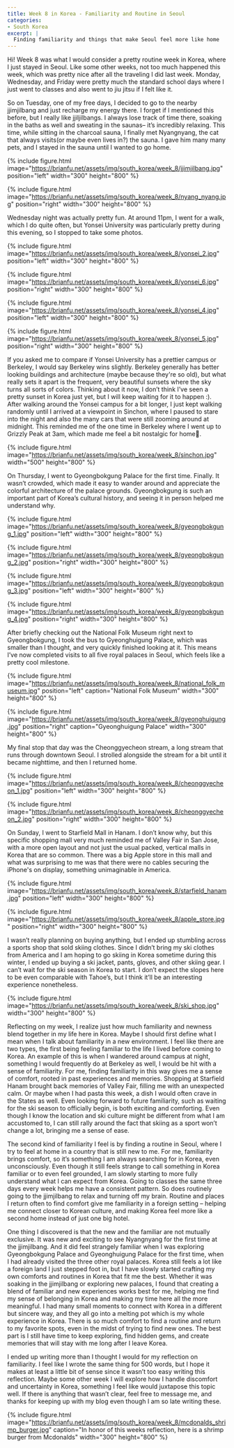 ```yaml
---
title: Week 8 in Korea - Familiarity and Routine in Seoul
categories:
- South Korea
excerpt: |
  Finding familiarity and things that make Seoul feel more like home
---
```


Hi! Week 8 was what I would consider a pretty routine week in Korea, where I just stayed in Seoul. Like some other weeks, not too much happened this week, which was pretty nice after all the traveling I did last week. Monday, Wednesday, and Friday were pretty much the standard school days where I just went to classes and also went to jiu jitsu if I felt like it. 

So on Tuesday, one of my free days, I decided to go to the nearby jjimjilbang and just recharge my energy there. I forget if I mentioned this before, but I really like jjiljilbangs. I always lose track of time there, soaking in the baths as well and sweating in the saunas– it’s incredibly relaxing. This time, while sitting in the charcoal sauna, I finally met Nyangnyang, the cat that always visits(or maybe even lives in?) the sauna. I gave him many many pets, and I stayed in the sauna until I wanted to go home.

{% include figure.html image="https://brianfu.net/assets/img/south_korea/week_8/jjimjilbang.jpg"  position="left" width="300" height="800" %}

{% include figure.html image="https://brianfu.net/assets/img/south_korea/week_8/nyang_nyang.jpg" position="right" width="300" height="800" %}

<div style="clear: both;"></div>

Wednesday night was actually pretty fun. At around 11pm, I went for a walk, which I do quite often, but Yonsei University was particularly pretty during this evening, so I stopped to take some photos. 

{% include figure.html image="https://brianfu.net/assets/img/south_korea/week_8/yonsei_2.jpg"  position="left" width="300" height="800" %}

{% include figure.html image="https://brianfu.net/assets/img/south_korea/week_8/yonsei_6.jpg" position="right" width="300" height="800" %}

{% include figure.html image="https://brianfu.net/assets/img/south_korea/week_8/yonsei_4.jpg"  position="left"  width="300" height="800" %}

{% include figure.html image="https://brianfu.net/assets/img/south_korea/week_8/yonsei_5.jpg" position="right" width="300" height="800" %}

<div style="clear: both;"></div>

If you asked me to compare if Yonsei University has a prettier campus or Berkeley, I would say Berkeley wins slightly. Berkeley generally has better looking buildings and architecture (maybe because they're so old), but what really sets it apart is the frequent, very beautiful sunsets where the sky turns all sorts of colors. Thinking about it now, I don’t think I’ve seen a pretty sunset in Korea just yet, but I will keep waiting for it to happen :).  After walking around the Yonsei campus for a bit longer, I just kept walking randomly until I arrived at a viewpoint in Sinchon, where I paused to stare into the night and also the many cars that were still zooming around at midnight. This reminded me of the one time in Berkeley where I went up to Grizzly Peak at 3am, which made me feel a bit nostalgic for home🥹. 

{% include figure.html image="https://brianfu.net/assets/img/south_korea/week_8/sinchon.jpg" width="500" height="800" %}

<div style="clear: both;"></div>

On Thursday, I went to Gyeongbokgung Palace for the first time. Finally. It wasn’t crowded, which made it easy to wander around and appreciate the colorful architecture of the palace grounds. Gyeongbokgung is such an important part of Korea’s cultural history, and seeing it in person helped me understand why. 

{% include figure.html image="https://brianfu.net/assets/img/south_korea/week_8/gyeongbokgung_1.jpg"  position="left" width="300" height="800" %}

{% include figure.html image="https://brianfu.net/assets/img/south_korea/week_8/gyeongbokgung_2.jpg" position="right" width="300" height="800" %}

{% include figure.html image="https://brianfu.net/assets/img/south_korea/week_8/gyeongbokgung_3.jpg"  position="left"  width="300" height="800" %}

{% include figure.html image="https://brianfu.net/assets/img/south_korea/week_8/gyeongbokgung_4.jpg" position="right" width="300" height="800" %}

<div style="clear: both;"></div>

After briefly checking out the National Folk Museum right next to Gyeongbokgung, I took the bus to Gyeonghuigung Palace, which was smaller than I thought, and very quickly finished looking at it. This means I’ve now completed visits to all five royal palaces in Seoul, which feels like a pretty cool milestone. 

{% include figure.html image="https://brianfu.net/assets/img/south_korea/week_8/national_folk_museum.jpg"  position="left" caption="National Folk Museum" width="300" height="800" %}

{% include figure.html image="https://brianfu.net/assets/img/south_korea/week_8/gyeonghuigung.jpg" position="right" caption="Gyeonghuigung Palace" width="300" height="800" %}

<div style="clear: both;"></div>

My final stop that day was the Cheonggyecheon stream, a long stream that runs through downtown Seoul. I strolled alongside the stream for a bit until it became nighttime, and then I returned home. 

{% include figure.html image="https://brianfu.net/assets/img/south_korea/week_8/cheonggyecheon_1.jpg"  position="left"  width="300" height="800" %}

{% include figure.html image="https://brianfu.net/assets/img/south_korea/week_8/cheonggyecheon_2.jpg" position="right" width="300" height="800" %}

<div style="clear: both;"></div>

On Sunday, I went to Starfield Mall in Hanam. I don’t know why, but this specific shopping mall very much reminded me of Valley Fair in San Jose, with a more open layout and not just the usual packed, vertical malls in Korea that are so common. There was a big Apple store in this mall and what was surprising to me was that there were no cables securing the iPhone's on display, something unimaginable in America. 

{% include figure.html image="https://brianfu.net/assets/img/south_korea/week_8/starfield_hanam.jpg"  position="left"  width="300" height="800" %}

{% include figure.html image="https://brianfu.net/assets/img/south_korea/week_8/apple_store.jpg" position="right" width="300" height="800" %}

<div style="clear: both;"></div>

I wasn’t really planning on buying anything, but I ended up stumbling across a sports shop that sold skiing clothes. Since I didn’t bring my ski clothes from America and I am hoping to go skiing in Korea sometime during this winter, I ended up buying a ski jacket, pants, gloves, and other skiing gear. I can’t wait for the ski season in Korea to start. I don’t expect the slopes here to be even comparable with Tahoe’s, but I think it’ll be an interesting experience nonetheless.

{% include figure.html image="https://brianfu.net/assets/img/south_korea/week_8/ski_shop.jpg" width="300" height="800" %}

<div style="clear: both;"></div>

Reflecting on my week, I realize just how much familiarity and newness blend together in my life here in Korea. Maybe I should first define what I mean when I talk about familiarity in a new environment. I feel like there are two types, the first being feeling familiar to the life I lived before coming to Korea. An example of this is when I wandered around campus at night, something I would frequently do at Berkeley as well, I would be hit with a sense of familiarity. For me, finding familiarity in this way gives me a sense of comfort, rooted in past experiences and memories. Shopping at Starfield Hanam brought back memories of Valley Fair, filling me with an unexpected calm. Or maybe when I had pasta this week, a dish I would often crave in the States as well. Even looking forward to future familiarity, such as waiting for the ski season to officially begin, is both exciting and comforting. Even though I know the location and ski culture might be different from what I am accustomed to, I can still rally around the fact that skiing as a sport won’t change a lot, bringing me a sense of ease. 

The second kind of familiarity I feel is by finding a routine in Seoul, where I try to feel at home in a country that is still new to me. For me, familiarity brings comfort, so it’s something I am always searching for in Korea, even unconsciously. Even though it still feels strange to call something in Korea familiar or to even feel grounded, I am slowly starting to more fully understand what I can expect from Korea.  Going to classes the same three days every week helps me have a consistent pattern. So does routinely going to the jjimjilbang to relax and turning off my brain. Routine and places I return often to find comfort give me familiarity in a foreign setting – helping me connect closer to Korean culture, and making Korea feel more like a second home instead of just one big hotel. 

One thing I discovered is that the new and the familiar are not mutually exclusive. It was new and exciting to see Nyangnyang for the first time at the jjimjilbang. And it did feel strangely familiar when I was exploring Gyeongbokgung Palace and Gyeonghuigung Palace for the first time, when I had already visited the three other royal palaces. Korea still feels a lot like a foreign land I just stepped foot in, but I have slowly started crafting my own comforts and routines in Korea that fit me the best. Whether it was soaking in the jjimjilbang or exploring new palaces, I found that creating a blend of familiar and new experiences works best for me, helping me find my sense of belonging in Korea and making my time here all the more meaningful. I had many small moments to connect with Korea in a different but sincere way, and they all go into a melting pot which is my whole experience in Korea. There is so much comfort to find a routine and return to my favorite spots, even in the midst of trying to find new ones. The best part is I still have time to keep exploring, find hidden gems, and create memories that will stay with me long after I leave Korea. 

I ended up writing more than I thought I would for my reflection on familiarity. I feel like I wrote the same thing for 500 words, but I hope it makes at least a little bit of sense since it wasn’t too easy writing this reflection. Maybe some other week I will explore how I handle discomfort and uncertainty in Korea, something I feel like would juxtapose this topic well. If there is anything that wasn’t clear, feel free to message me, and thanks for keeping up with my blog even though I am so late writing these. 

{% include figure.html image="https://brianfu.net/assets/img/south_korea/week_8/mcdonalds_shrimp_burger.jpg" caption="In honor of this weeks reflection, here is a shrimp burger from Mcdonalds" width="300" height="800" %}

<div style="clear: both;"></div>